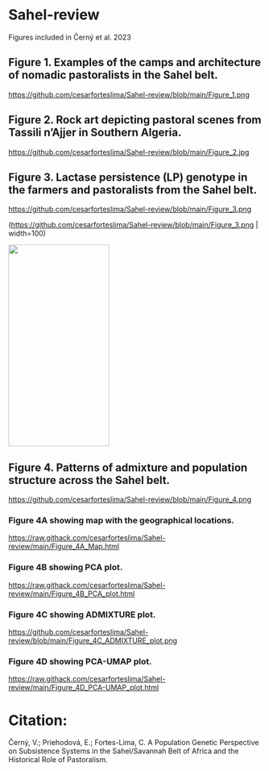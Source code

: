 # Sahel-review
Figures included in Černý et al. 2023

## Figure 1. Examples of the camps and architecture of nomadic pastoralists in the Sahel belt.
https://github.com/cesarforteslima/Sahel-review/blob/main/Figure_1.png

## Figure 2. Rock art depicting pastoral scenes from Tassili n’Ajjer in Southern Algeria.
https://github.com/cesarforteslima/Sahel-review/blob/main/Figure_2.jpg

## Figure 3. Lactase persistence (LP) genotype in the farmers and pastoralists from the Sahel belt.
https://github.com/cesarforteslima/Sahel-review/blob/main/Figure_3.png

(https://github.com/cesarforteslima/Sahel-review/blob/main/Figure_3.png | width=100)

<img src="https://camo.githubusercontent.com/..." data-canonical-src="https://github.com/cesarforteslima/Sahel-review/blob/main/Figure_3.png" width="200" height="400" />


## Figure 4. Patterns of admixture and population structure across the Sahel belt.
https://github.com/cesarforteslima/Sahel-review/blob/main/Figure_4.png

### Figure 4A showing map with the geographical locations.
https://raw.githack.com/cesarforteslima/Sahel-review/main/Figure_4A_Map.html

### Figure 4B showing PCA plot.
https://raw.githack.com/cesarforteslima/Sahel-review/main/Figure_4B_PCA_plot.html

### Figure 4C showing ADMIXTURE plot.
https://github.com/cesarforteslima/Sahel-review/blob/main/Figure_4C_ADMIXTURE_plot.png

### Figure 4D showing PCA-UMAP plot.
https://raw.githack.com/cesarforteslima/Sahel-review/main/Figure_4D_PCA-UMAP_plot.html


# Citation: 
Černý, V.; Priehodová, E.; Fortes-Lima, C. A Population Genetic Perspective on Subsistence Systems in the Sahel/Savannah Belt of Africa and the Historical Role of Pastoralism.

